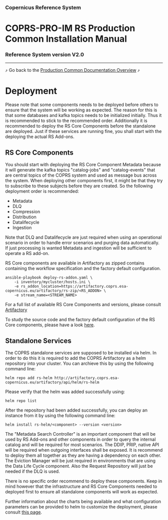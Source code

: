 ### Copernicus Reference System
# COPRS-PRO-IM RS Production Common Installation Manual
### Reference System version V2.0
---
:arrow_heading_up: Go back to the [Production Common Documentation Overview](../README.md) :arrow_heading_up:

# Deployment

Please note that some components needs to be deployed before others to ensure that the system will be working as expected. The reason for this is that some databases and kafka topics needs to be initialized initially. Thus it is recommended to stick to the recommended order. Additionally it is recommended to deploy the RS Core Components before the standalone are deployed. Just if these services are running fine, you shall start with the deploying the actual RS Add-ons.

## RS Core Components

You should start with deploying the RS Core Component Metadata because it will generate the kafka topics "catalog-jobs" and "catalog-events" that are central topics of the COPRS system and used as message bus across the system. When deploying other components first, it might be that they try to subscribe to these subjects before they are created. So the following deployment order is recommended:

* Metadata
* DLQ
* Compression
* Distribution
* Datalifecycle
* Ingestion

Note that DLQ and Datalifecycle are just required when using an operational scenario in order to handle error scenarios and purging data automatically. If just processing is wanted Metadata and ingestion will be sufficient to operate a RS add-on.

RS Core components are available in Artifactory as zipped contains containing the workflow specification and the factory default configuration.

```
ansible-playbook deploy-rs-addon.yaml \
    -i inventory/mycluster/hosts.ini \
    -e rs_addon_location=https://artifactory.coprs.esa-copernicus.eu/artifactory/rs-zip/<RS_ADDON> \
    -e stream_name=<STREAM_NAME>
```

For a full list of available RS Core Components and versions, please consult [Artifactory](https://artifactory.coprs.esa-copernicus.eu/ui/native/rs-zip/)

To study the source code and the factory default configuration of the RS Core components, please have a look [here](../../processing-common/README.md).


## Standalone Services


The COPRS standalone services are supposed to be installed via helm. In order to do this it is required to add the COPRS Artifactory as a helm repository into your cluster. You can archieve this by using the following command line:

``helm repo add rs-helm http://artifactory.coprs.esa-copernicus.eu/artifactory/api/helm/rs-helm``

Please verify that the helm was added successfully using:

``helm repo list``

After the repository had been added successfully, you can deploy an instance from it by using the following command line:

``helm install rs-helm/<component> --version <version>``

The "Metadata Search Controller" is an important component that will be used by RS Add-ons and other components in order to query the internal catalog and will be required for most scenarios. The DDIP, PRIP, native API will be required when outgoing interfaces shall be exposed. It is recommend to deploy them all together as they are having a dependency on each other. The Eviction Manager will be just required in environments that are using the Data Life Cycle component. Also the Request Repository will just be needed if the DLQ is used.

There is no specific order recommend to deploy these components. Keep in mind however that the infrastructure and RS Core Components needed to deployed first to ensure all standalone components will work as expected.

Further information about the charts being available and what configuration parameters can be provided to helm to customize the deployment, please consult [this page](../../rs-processing-common/README.md).
